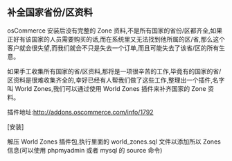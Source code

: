 ## 补全国家省份/区资料

osCommerce 安装后没有完整的 Zone 资料,不是所有国家的省份/区都齐全,如果正好有该国家的人员需要购买的话,而在系统里又无法找到他所属的区/省,那么这个客户就会很失望,而我们就会不只是失去一个订单,而且可能失去了该省/区的所有生意。

如果手工收集所有国家的省/区资料,那将是一项很辛苦的工作,毕竟有的国家的省/区资料是很难收集齐全的,幸好已经有人帮我们做了这些工作,整理出一个插件,名字叫 World Zones,我们可以通过使用 World Zones 插件来补齐国家的 Zone 资料。 

插件地址:http://addons.oscommerce.com/info/1792

[安装]

解压 World Zones 插件包,执行里面的 world_zones.sql 文件以添加所以 Zones 信息(可以使用 phpmyadmin 或者 mysql 的 source 命令)
